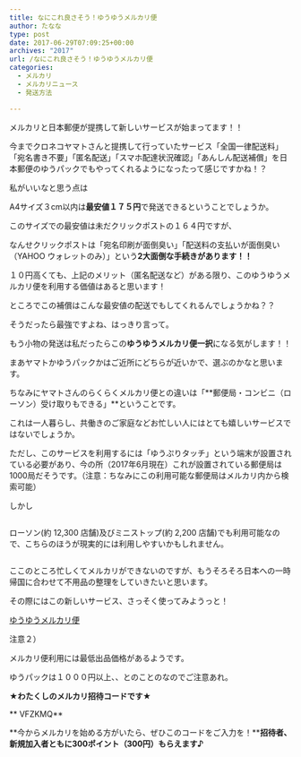 ```yaml
---
title: なにこれ良さそう！ゆうゆうメルカリ便
author: たなな
type: post
date: 2017-06-29T07:09:25+00:00
archives: "2017"
url: /なにこれ良さそう！ゆうゆうメルカリ便
categories:
  - メルカリ
  - メルカリニュース
  - 発送方法

---
```

メルカリと日本郵便が提携して新しいサービスが始まってます！！

今までクロネコヤマトさんと提携して行っていたサービス「全国一律配送料」「宛名書き不要」「匿名配送」「スマホ配達状況確認」「あんしん配送補償」を日本郵便のゆうパックでもやってくれるようになったって感じですかね！？

私がいいなと思う点は

A4サイズ３cm以内は**最安値１７５円**で発送できるということでしょうか。

このサイズでの最安値は未だクリックポストの１６４円ですが、

なんせクリックポストは「宛名印刷が面倒臭い」「配送料の支払いが面倒臭い（YAHOO ウォレットのみ）」という**2大面倒な手続きがあります！！**

１０円高くても、上記のメリット（匿名配送など）がある限り、このゆうゆうメルカリ便を利用する価値はあると思います！

ところでこの補償はこんな最安値の配送でもしてくれるんでしょうかね？？

そうだったら最強ですよね、はっきり言って。

もう小物の発送は私だったらこの**ゆうゆうメルカリ便一択**になる気がします！！

まあヤマトかゆうパックかはご近所にどちらが近いかで、選ぶのかなと思います。

ちなみにヤマトさんのらくらくメルカリ便との違いは「**郵便局・コンビニ（ローソン）受け取りもできる」**ということです。

これは一人暮らし、共働きのご家庭などお忙しい人にはとても嬉しいサービスではないでしょうか。

ただし、このサービスを利用するには「ゆうぷりタッチ」という端末が設置されている必要があり、今の所（2017年6月現在）これが設置されている郵便局は1000局だそうです。（注意：ちなみにこの利用可能な郵便局はメルカリ内から検索可能）

しかし

<div class="page" title="Page 2">
  <div class="layoutArea">
    <div class="column">
      <p>
        ローソン(約 12,300 店舗)及びミニストップ(約 2,200 店舗)でも利用可能なので、こちらのほうが現実的には利用しやすいかもしれません。
      </p>
    </div>
  </div>
</div>

ここのところ忙しくてメルカリができないのですが、もうそろそろ日本への一時帰国に合わせて不用品の整理をしていきたいと思います。

その際にはこの新しいサービス、さっそく使ってみようっと！

<a href="https://www.mercari.com/jp/yuyu-mercari/" target="_blank" rel="noopener noreferrer">ゆうゆうメルカリ便</a>

注意２）

メルカリ便利用には最低出品価格があるようです。

ゆうパックは１０００円以上、、とのことのなのでご注意あれ。

**★わたくしのメルカリ招待コードです★**

** VFZKMQ**

**今からメルカリを始める方がいたら、ぜひこのコードをご入力を！****招待者、新規加入者ともに300ポイント（300円）もらえます♪**